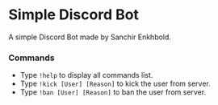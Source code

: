# Simple Discord Bot
A simple Discord Bot made by Sanchir Enkhbold.
### Commands
* Type ```!help``` to display all commands list.
* Type ```!kick [User] [Reason]``` to kick the user from server.
* Type ```!ban [User] [Reason]``` to ban the user from server.

